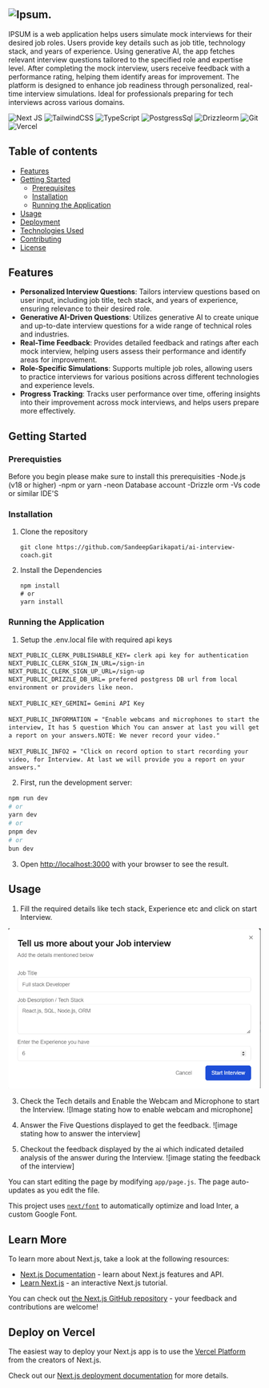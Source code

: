 ## ![Ipsum](https://img.logoipsum.com/311.svg).

IPSUM is a web application helps users simulate mock interviews for their desired job roles. Users provide key details such as job title, technology stack, and years of experience. Using generative AI, the app fetches relevant interview questions tailored to the specified role and expertise level. After completing the mock interview, users receive feedback with a performance rating, helping them identify areas for improvement. The platform is designed to enhance job readiness through personalized, real-time interview simulations. Ideal for professionals preparing for tech interviews across various domains.

![Next JS](https://img.shields.io/badge/Next-black?style=for-the-badge&logo=next.js&logoColor=white) ![TailwindCSS](https://img.shields.io/badge/tailwindcss-%2338B2AC.svg?style=for-the-badge&logo=tailwind-css&logoColor=white) ![TypeScript](https://img.shields.io/badge/typescript-%23007ACC.svg?style=for-the-badge&logo=typescript&logoColor=white) ![PostgressSql](https://img.shields.io/badge/PostgreSQL-316192?style=for-the-badge&logo=postgresql&logoColor=white) ![Drizzleorm](https://img.shields.io/badge/drizzle-C5F74F?style=for-the-badge&logo=drizzle&logoColor=black) ![Git](https://img.shields.io/badge/git-%23F05033.svg?style=for-the-badge&logo=git&logoColor=white) ![Vercel](https://img.shields.io/badge/vercel-%23000000.svg?style=for-the-badge&logo=vercel&logoColor=white) 

## Table of contents
- [Features](#features)
- [Getting Started](#getting-started)
  - [Prerequisites](#prerequisites)
  - [Installation](#installation)
  - [Running the Application](#running-the-application)
- [Usage](#usage)
- [Deployment](#deployment)
- [Technologies Used](#technologies-used)
- [Contributing](#contributing)
- [License](#license)

## Features
- **Personalized Interview Questions**: Tailors interview questions based on user input, including job title, tech stack, and years of experience, ensuring relevance to their desired role.
- **Generative AI-Driven Questions**: Utilizes generative AI to create unique and up-to-date interview questions for a wide range of technical roles and industries.
- **Real-Time Feedback**: Provides detailed feedback and ratings after each mock interview, helping users assess their performance and identify areas for improvement.
- **Role-Specific Simulations**: Supports multiple job roles, allowing users to practice interviews for various positions across different technologies and experience levels.
- **Progress Tracking**: Tracks user performance over time, offering insights into their improvement across mock interviews, and helps users prepare more effectively.

## Getting Started

### Prerequisties
Before you begin please make sure to install this prerequisities
-Node.js (v18 or higher)
-npm or yarn
-neon Database account
-Drizzle orm
-Vs code or similar IDE'S

### Installation
1. Clone the repository
   ```
   git clone https://github.com/SandeepGarikapati/ai-interview-coach.git

   ```
2. Install the Dependencies
   ```
   npm install
   # or
   yarn install

   ```

### Running the Application
1. Setup the .env.local file with required api keys

```env
NEXT_PUBLIC_CLERK_PUBLISHABLE_KEY= clerk api key for authentication
NEXT_PUBLIC_CLERK_SIGN_IN_URL=/sign-in
NEXT_PUBLIC_CLERK_SIGN_UP_URL=/sign-up
NEXT_PUBLIC_DRIZZLE_DB_URL= prefered postgress DB url from local environment or providers like neon.

NEXT_PUBLIC_KEY_GEMINI= Gemini API Key

NEXT_PUBLIC_INFORMATION = "Enable webcams and microphones to start the interview, It has 5 question Which You can answer at last you will get a report on your answers.NOTE: We never record your video."

NEXT_PUBLIC_INFO2 = "Click on record option to start recording your video, for Interview. At last we will provide you a report on your answers."
```

2. First, run the development server:

```bash
npm run dev
# or
yarn dev
# or
pnpm dev
# or
bun dev
```

3. Open [http://localhost:3000](http://localhost:3000) with your browser to see the result.

## Usage

1. Fill the required details like tech stack, Experience etc and click on start Interview.
   
![Image stating how to enter the tech details](howtoenterdetails.png)

3. Check the Tech details and Enable the Webcam and Microphone to start the Interview.
![Image stating how to enable webcam and microphone]

4. Answer the Five Questions displayed to get the feedback.
![image stating how to answer the interview]

5. Checkout the feedback displayed by the ai which indicated detailed analysis of the answer during the Interview.
![image stating the feedback of the interview]

You can start editing the page by modifying `app/page.js`. The page auto-updates as you edit the file.

This project uses [`next/font`](https://nextjs.org/docs/basic-features/font-optimization) to automatically optimize and load Inter, a custom Google Font.

## Learn More

To learn more about Next.js, take a look at the following resources:

- [Next.js Documentation](https://nextjs.org/docs) - learn about Next.js features and API.
- [Learn Next.js](https://nextjs.org/learn) - an interactive Next.js tutorial.

You can check out [the Next.js GitHub repository](https://github.com/vercel/next.js/) - your feedback and contributions are welcome!

## Deploy on Vercel

The easiest way to deploy your Next.js app is to use the [Vercel Platform](https://vercel.com/new?utm_medium=default-template&filter=next.js&utm_source=create-next-app&utm_campaign=create-next-app-readme) from the creators of Next.js.

Check out our [Next.js deployment documentation](https://nextjs.org/docs/deployment) for more details.
